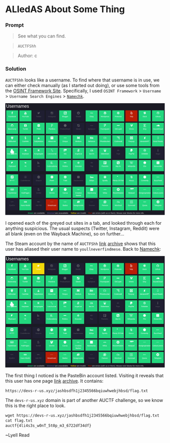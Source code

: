 # ALIedAS About Some Thing

### Prompt

> See what you can find.

> `AUCTFShh`

> Author: c

### Solution

`AUCTFShh` looks like a username. To find where that username is in use, we can either check manually (as I started out doing), or use some tools from the [OSINT Framework Site](https://osintframework.com/). Specifically, I used `OSINT Framework` > `Username` > `Username Search Engines` > [`Namechk`](https://namechk.com/). 

![Image](username-search-1.png)

I opened each of the greyed out sites in a tab, and looked through each for anything suspicious. The usual suspects (Twitter, Instagram, Reddit) were all blank (even on the Wayback Machine), so on further... 

The Steam account by the name of `AUCTFShh` [link](https://steamcommunity.com/id/AUCTFShh) [archive](http://archive.today/2020.04.06-023418/https://steamcommunity.com/id/AUCTFShh) shows that this user has aliased their user name to `youllneverfindmese`. Back to [Namechk](https://namechk.com/):

![Image](username-search-2.png)

The first thing I noticed is the PasteBin account listed. Visiting it reveals that this user has one page [link](https://pastebin.com/qMRYqzYB) [archive](http://archive.today/2020.04.06-023833/https://pastebin.com/qMRYqzYB). It contains:

```
https://devs-r-us.xyz/jashbsdfh1j2345566bqiuwhwebjhbsd/flag.txt
```

The `devs-r-us.xyz` domain is part of another AUCTF challenge, so we know this is the right place to look. 

```
wget https://devs-r-us.xyz/jashbsdfh1j2345566bqiuwhwebjhbsd/flag.txt
cat flag.txt
auctf{4li4s3s_w0nT_5t0p_m3_6722df34df}
```

~Lyell Read